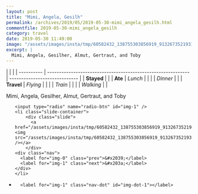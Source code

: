 ```yaml
---
layout: post
title: "Mimi, Angela, Gesilh"
permalink: /archives/2019/05/2019-05-30-mimi_angela_gesilh.html
commentfile: 2019-05-30-mimi_angela_gesilh
category: travel
date: 2019-05-30 11:49:00
image: "/assets/images/insta/tmp/60582432_138755303856919_9132673521931233064_n_17864759251403730.jpg"
excerpt: |
  Mimi, Angela, Gesilher, Almut, Gertraut, and Toby
---
```


|            |                                                              |
| ---------- | ------------------------------------------------------------ | ----------------------------- |
| **Stayed** |  |
| **Ate**    | _Lunch_                                                      |          |
|            | _Dinner_                                                     |          |
| **Travel** | _Flying_                                                     |          |
|            | _Train_                                                      |          |
|            | _Walking_                                                    |          |


Mimi, Angela, Gesilher, Almut, Gertraut, and Toby


<ul class="slides">

    <input type="radio" name="radio-btn" id="img-1" />
    <li class="slide-container">
        <div class="slide">
          <a href="/assets/images/insta/tmp/60582432_138755303856919_9132673521931233064_n_17864759251403730.jpg"><img src="/assets/images/insta/tmp/60582432_138755303856919_9132673521931233064_n_17864759251403730.jpg" /></a>
        </div>
    <div class="nav">
      <label for="img-0" class="prev">&#x2039;</label>
      <label for="img-1" class="next">&#x203a;</label>
    </div>
    </li>
			
<li class="nav-dots">

      <label for="img-1" class="nav-dot" id="img-dot-1"></label>

</li>
</ul>        
             

		
